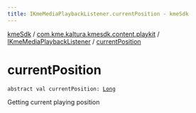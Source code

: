 ```yaml
---
title: IKmeMediaPlaybackListener.currentPosition - kmeSdk
---
```


[kmeSdk](../../index.html) / [com.kme.kaltura.kmesdk.content.playkit](../index.html) / [IKmeMediaPlaybackListener](index.html) / [currentPosition](./current-position.html)

# currentPosition

`abstract val currentPosition: `[`Long`](https://kotlinlang.org/api/latest/jvm/stdlib/kotlin/-long/index.html)

Getting current playing position

